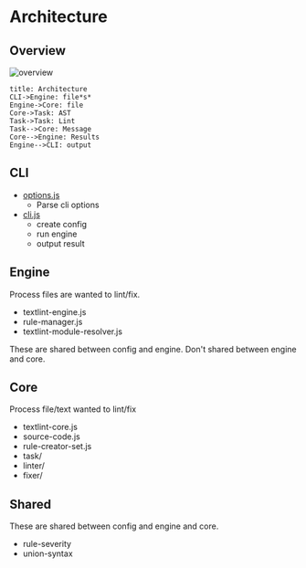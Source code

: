 # Architecture

## Overview

![overview](https://monosnap.com/file/7XRjyiTviKHE4t4CAeYzh6UuBc3zGp.png)

```
title: Architecture
CLI->Engine: file*s*
Engine->Core: file
Core->Task: AST
Task->Task: Lint
Task-->Core: Message
Core-->Engine: Results
Engine-->CLI: output
```

## CLI

- [options.js](./options.js)
    - Parse cli options
- [cli.js](./cli.js)
    - create config
    - run engine
    - output result
    
## Engine

Process files are wanted to lint/fix.

- textlint-engine.js
- rule-manager.js
- textlint-module-resolver.js

These are shared between config and engine.
Don't shared between engine and core.

## Core

Process file/text wanted to lint/fix

- textlint-core.js
- source-code.js
- rule-creator-set.js
- task/
- linter/
- fixer/

## Shared

These are shared between config and engine and core.

- rule-severity
- union-syntax
